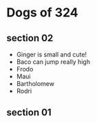 # Dogs of 324

## section 02
- Ginger is small and cute!
- Baco can jump really high
- Frodo
- Maui
- Bartholomew
- Rodri


## section 01

